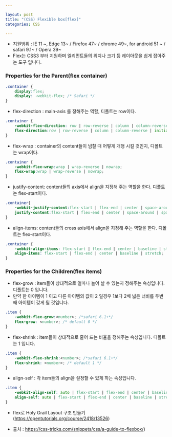 ```yaml
---

layout: post
title: "(CSS) Flexible box[flex]"
categories: CSS

---
```


* 지원범위 : IE 11 ~, Edge 13~ / Firefox 47~ / chrome 49~, for android 51 ~ / safari 9.1~ / Opera 39~
* Flex는 CSS3 부터 지원하며 엘리먼트들의 위치나 크기 등 레이아웃을 쉽게 잡아주는 도구 입니다.

### Properties for the Parent(flex container)

```css
.container {
	display:flex;
	display: -webkit-flex; /* Safari */
}
```
* flex-direction : main-axis 를 정해주는 역할, 디폴트는 row이다.
```css
.container {
	-webkit-flex-direction: row | row-reverse | column | column-reverse | initial | inherit; /* Safari 6.1+ */
	flex-direction:row | row-reverse | column | column-reverse | initial | inherit;
}
```
* flex-wrap : container의 content들이 넘칠 때 어떻게 개행 시킬 것인지, 디폴트는 wrap이다.
```css
.container {
	-webkit-flex-wrap:wrap | wrap-reverse | nowrap;
	flex-wrap:wrap | wrap-reverse | nowrap;
}
```
* justify-content: content들의 axis에서 align을 지정해 주는 역할을 한다. 디폴트는 flex-start이다.
```css
.container{
	-webkit-justify-content:flex-start | flex-end | center | space-around | space-between | initial | inherit; /* Safari 6.1+ */
	justify-content:flex-start | flex-end | center | space-around | space-between | initial | inherit;
}
```
* align-items: content들의 cross axis에서 align을 지정해 주는 역할을 한다. 디폴트는 flex-start이다.
```css
.container {
    -webkit-align-items: flex-start | flex-end | center | baseline | stretch; /* Safari 6.1+ */
    align-items: flex-start | flex-end | center | baseline | stretch;
}
```

### Properties for the Children(flex items)

* flex-grow : item들이 상대적으로 얼마나 늘어 날 수 있는지 정해주는 속성입니다. 디폴트는 0 입니다.
* 만약 한 아이템이 1 이고 다른 아이템의 값이 2 일경우 1보다 2배 넓은 너비를 두번째 아이템이 갖게 될 것입니다.
```css
.item {
    -webkit-flex-grow:<number>; /*safari 6.1+*/
    flex-grow: <number>; /* default 0 */
}
```
* flex-shrink : item들이 상대적으로 줄어 드는 비율을 정해주는 속성입니다. 디폴트는 1 입니다.
```css
.item {
    -webkit-flex-shrink:<number>; /*safari 6.1+*/
    flex-shrink: <number>; /* default 1 */
}
```
* align-self : 각 item들의 align을 설정할 수 있게 하는 속성입니다.
```css
.item {
    -webkit-align-self: auto | flex-start | flex-end | center | baseline | stretch; /*safari 6.1+*/
    align-self: auto | flex-start | flex-end | center | baseline | stretch;
}
```
* flex로 Holy Grail Layout 구조 만들기
(https://opentutorials.org/course/2418/13526)<br/>

* 출처 : https://css-tricks.com/snippets/css/a-guide-to-flexbox/)
